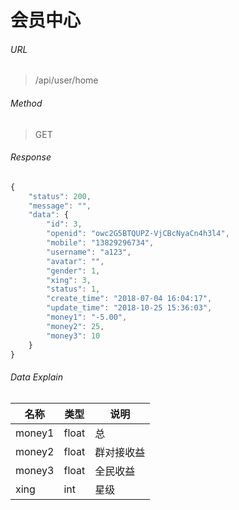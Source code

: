 # 会员中心


###### URL
> /api/user/home

###### Method
> GET


###### Response
```javascript
{
    "status": 200,
    "message": "",
    "data": {
        "id": 3,
        "openid": "owc2G5BTQUPZ-VjCBcNyaCn4h3l4",
        "mobile": "13829296734",
        "username": "a123",
        "avatar": "",
        "gender": 1,
        "xing": 3,
        "status": 1,
        "create_time": "2018-07-04 16:04:17",
        "update_time": "2018-10-25 15:36:03",
        "money1": "-5.00",
        "money2": 25,
        "money3": 10
    }
}
```

###### Data Explain
名称 		 | 类型 			| 说明
------------ | ------------ | ------------
money1       | float        | 总
money2       | float        | 群对接收益
money3       | float        | 全民收益
xing		 | int 		    | 星级


